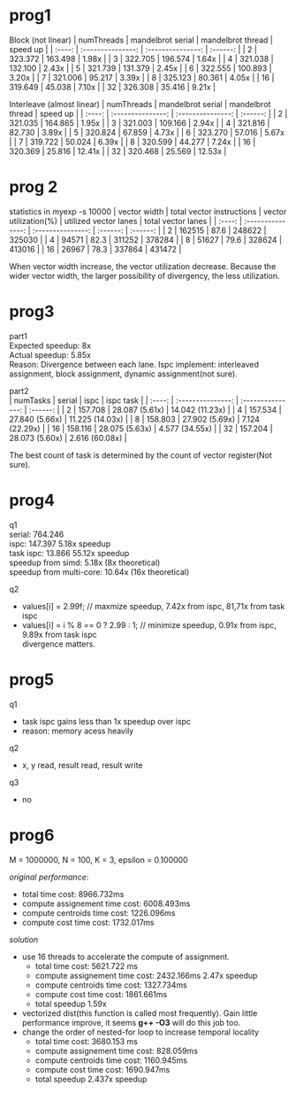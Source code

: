 # prog1
Block  (not linear)
| numThreads | mandelbrot serial | mandelbrot thread | speed up |
| :----: | :---------------: | :---------------: | :------: |
|   2    |      323.372      |      163.498      |  1.98x   |
|   3    |      322.705      |      196.574      |  1.64x   |
|   4    |      321.038      |      132.100      |  2.43x   |
|   5    |      321.739      |      131.379      |  2.45x   |
|   6    |      322.555      |      100.893      |  3.20x   |
|   7    |      321.006      |      95.217       |  3.39x   |
|   8    |      325.123      |      80.361       |  4.05x   |
|   16   |      319.649      |      45.038       |  7.10x   |
|   32   |      326.308      |      35.416       |  9.21x   |

Interleave  (almost linear)
| numThreads | mandelbrot serial | mandelbrot thread | speed up |
| :----: | :---------------: | :---------------: | :------: |
|   2    |      321.035      |      164.865      |  1.95x   |
|   3    |      321.003      |      109.166      |  2.94x   |
|   4    |      321.816      |      82.730      |  3.89x   |
|   5    |      320.824      |      67.859      |  4.73x   |
|   6    |      323.270      |      57.016      |  5.67x   |
|   7    |      319.722      |      50.024       |  6.39x   |
|   8    |      320.599      |      44.277       |  7.24x   |
|   16   |      320.369      |      25.816       |  12.41x   |
|   32   |      320.468      |      25.569       |  12.53x |



# prog 2
statistics in myexp -s 10000
| vector width | total vector instructions | vector utilization(%) | utilized vector lanes | total vector lanes |
| :----: | :---------------: | :---------------: | :------: | :------: |
|   2    |      162515      |      87.6      |  248622   | 325030 |
|   4    |      94571      |     82.3      |  311252   | 378284 |
|   8    |      51627      |      79.6      |  328624   | 413016 |
|   16    |      26967     |      78.3      |  337864   | 431472 |


When vector width increase, the vector utilization decrease. Because the wider vector width, the larger possibility of divergency, the less utilization. 


# prog3
part1  
Expected speedup: 8x  
Actual speedup: 5.85x  
Reason: Divergence between each lane. Ispc implement: interleaved assignment, block assignment, dynamic assignment(not sure).  

part2  
| numTasks |  serial | ispc | ispc task |
| :----: | :---------------: | :---------------: | :------: |
|   2    |      157.708      |      28.087 (5.61x)      |  14.042 (11.23x)   |
|   4    |      157.534    |      27.840 (5.66x)      |  11.225 (14.03x)  |
|   8    |      158.803      |      27.902 (5.69x)      |  7.124 (22.29x)   |
|   16    |      158.116      |      28.075 (5.63x)     |  4.577 (34.55x)  |
|   32    |      157.204      |      28.073 (5.60x)     |  2.616 (60.08x)  |


The best count of task is determined by the count of vector register(Not sure).  

# prog4  
q1  
serial: 764.246  
ispc: 147.397  5.18x speedup  
task ispc:  13.866  55.12x speedup  
speedup from simd:  5.18x (8x theoretical)  
speedup from multi-core: 10.64x (16x theoretical)   

q2  
* values[i] = 2.99f; // maxmize speedup, 7.42x from ispc, 81,71x from task ispc  
* values[i] = i % 8 == 0 ? 2.99 : 1; // minimize speedup, 0.91x from ispc, 9.89x from task ispc  
divergence matters.  

# prog5 
q1  
* task ispc gains less than 1x speedup over ispc  
* reason: memory acess heavily

q2  
* x, y read, result read, result write

q3
* no


# prog6
M = 1000000, N = 100, K = 3, epsilon = 0.100000  

*original performance*: 
* total time cost: 8966.732ms
* compute assignement time cost: 6008.493ms
* compute centroids time cost: 1226.096ms
* compute cost time cost: 1732.017ms

*solution*  
* use 16 threads to accelerate the compute of assignment.
  * total time cost: 5621.722 ms
  * compute assignement time cost: 2432.166ms  2.47x speedup
  * compute centroids time cost: 1327.734ms
  * compute cost time cost: 1861.661ms
  * total speedup 1.59x
* vectorized dist(this function is called most frequently). Gain little performance improve, it seems **g++ -O3** will do this job too.
* change the order of nested-for loop to increase temporal locality
  * total time cost: 3680.153 ms
  * compute assignement time cost: 828.059ms
  * compute centroids time cost: 1160.945ms
  * compute cost time cost: 1690.947ms
  * total speedup 2.437x speedup